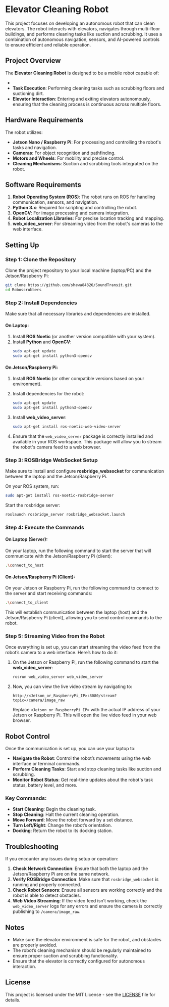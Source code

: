 

# Elevator Cleaning Robot

This project focuses on developing an autonomous robot that can clean elevators. The robot interacts with elevators, navigates through multi-floor buildings, and performs cleaning tasks like suction and scrubbing. It uses a combination of autonomous navigation, sensors, and AI-powered controls to ensure efficient and reliable operation.

## Project Overview

The **Elevator Cleaning Robot** is designed to be a mobile robot capable of:

- 
- **Task Execution**: Performing cleaning tasks such as scrubbing floors and suctioning dirt.
- **Elevator Interaction**: Entering and exiting elevators autonomously, ensuring that the cleaning process is continuous across multiple floors.

## Hardware Requirements

The robot utilizes:

- **Jetson Nano / Raspberry Pi**: For processing and controlling the robot's tasks and navigation.
- **Cameras**: For object recognition and pathfinding.
- **Motors and Wheels**: For mobility and precise control.
- **Cleaning Mechanisms**: Suction and scrubbing tools integrated on the robot.

## Software Requirements

1. **Robot Operating System (ROS)**: The robot runs on ROS for handling communication, sensors, and navigation.
2. **Python 3.x**: Required for scripting and controlling the robot.
3. **OpenCV**: For image processing and camera integration.
4. **Robot Localization Libraries**: For precise location tracking and mapping.
5. **web_video_server**: For streaming video from the robot's cameras to the web interface.

## Setting Up

### Step 1: Clone the Repository

Clone the project repository to your local machine (laptop/PC) and the Jetson/Raspberry Pi:

```bash
git clone https://github.com/shawa84326/SoundTransit.git
cd Roboscrubbers
```

### Step 2: Install Dependencies

Make sure that all necessary libraries and dependencies are installed.

#### On Laptop:

1. Install **ROS Noetic** (or another version compatible with your system).
2. Install **Python** and **OpenCV**:
   ```bash
   sudo apt-get update
   sudo apt-get install python3-opencv
   ```

#### On Jetson/Raspberry Pi:

1. Install **ROS Noetic** (or other compatible versions based on your environment).
2. Install dependencies for the robot:
   ```bash
   sudo apt-get update
   sudo apt-get install python3-opencv
   ```

3. Install **web_video_server**:
   ```bash
   sudo apt-get install ros-noetic-web-video-server
   ```

4. Ensure that the `web_video_server` package is correctly installed and available in your ROS workspace. This package will allow you to stream the robot's camera feed to a web browser.

### Step 3: ROSBridge WebSocket Setup

Make sure to install and configure **rosbridge_websocket** for communication between the laptop and the Jetson/Raspberry Pi.

On your ROS system, run:

```bash
sudo apt-get install ros-noetic-rosbridge-server
```

Start the rosbridge server:

```bash
roslaunch rosbridge_server rosbridge_websocket.launch
```

### Step 4: Execute the Commands

#### On Laptop (Server):

On your laptop, run the following command to start the server that will communicate with the Jetson/Raspberry Pi (client):

```bash
.\connect_to_host
```

#### On Jetson/Raspberry Pi (Client):

On your Jetson or Raspberry Pi, run the following command to connect to the server and start receiving commands:

```bash
.\connect_to_client
```

This will establish communication between the laptop (host) and the Jetson/Raspberry Pi (client), allowing you to send control commands to the robot.

### Step 5: Streaming Video from the Robot

Once everything is set up, you can start streaming the video feed from the robot’s camera to a web interface. Here’s how to do it:

1. On the Jetson or Raspberry Pi, run the following command to start the **web_video_server**:

   ```bash
   rosrun web_video_server web_video_server
   ```

2. Now, you can view the live video stream by navigating to:

   ```
   http://<Jetson_or_RaspberryPi_IP>:8080/stream?topic=/camera/image_raw
   ```

   Replace `<Jetson_or_RaspberryPi_IP>` with the actual IP address of your Jetson or Raspberry Pi. This will open the live video feed in your web browser.

## Robot Control

Once the communication is set up, you can use your laptop to:

- **Navigate the Robot**: Control the robot’s movements using the web interface or terminal commands.
- **Perform Cleaning Tasks**: Start and stop cleaning tasks like suction and scrubbing.
- **Monitor Robot Status**: Get real-time updates about the robot's task status, battery level, and more.

### Key Commands:

- **Start Cleaning**: Begin the cleaning task.
- **Stop Cleaning**: Halt the current cleaning operation.
- **Move Forward**: Move the robot forward by a set distance.
- **Turn Left/Right**: Change the robot’s orientation.
- **Docking**: Return the robot to its docking station.

## Troubleshooting

If you encounter any issues during setup or operation:

1. **Check Network Connection**: Ensure that both the laptop and the Jetson/Raspberry Pi are on the same network.
2. **Verify ROSBridge Connection**: Make sure that `rosbridge_websocket` is running and properly connected.
3. **Check Robot Sensors**: Ensure all sensors are working correctly and the robot is able to detect obstacles.
4. **Web Video Streaming**: If the video feed isn’t working, check the `web_video_server` logs for any errors and ensure the camera is correctly publishing to `/camera/image_raw`.

## Notes

- Make sure the elevator environment is safe for the robot, and obstacles are properly avoided.
- The robot’s cleaning mechanism should be regularly maintained to ensure proper suction and scrubbing functionality.
- Ensure that the elevator is correctly configured for autonomous interaction.

## License

This project is licensed under the MIT License - see the [LICENSE](LICENSE) file for details.

